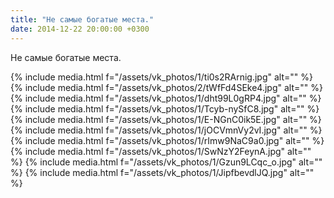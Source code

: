 ```yaml
---
title: "Не самые богатые места."
date: 2014-12-22 20:00:00 +0300
---
```


Не самые богатые места.


{% include media.html f="/assets/vk_photos/1/ti0s2RArnig.jpg" alt="" %}
{% include media.html f="/assets/vk_photos/2/tWfFd4SEke4.jpg" alt="" %}
{% include media.html f="/assets/vk_photos/1/dht99L0gRP4.jpg" alt="" %}
{% include media.html f="/assets/vk_photos/1/Tcyb-nySfC8.jpg" alt="" %}
{% include media.html f="/assets/vk_photos/1/E-NGnC0ik5E.jpg" alt="" %}
{% include media.html f="/assets/vk_photos/1/jOCVmnVy2vI.jpg" alt="" %}
{% include media.html f="/assets/vk_photos/1/rImw9NaC9a0.jpg" alt="" %}
{% include media.html f="/assets/vk_photos/1/SwNzY2FeynA.jpg" alt="" %}
{% include media.html f="/assets/vk_photos/1/Gzun9LCqc_o.jpg" alt="" %}
{% include media.html f="/assets/vk_photos/1/JipfbevdlJQ.jpg" alt="" %}
